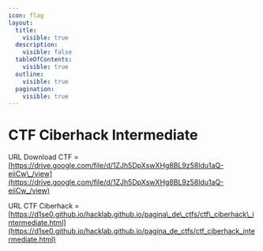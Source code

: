 ```yaml
---
icon: flag
layout:
  title:
    visible: true
  description:
    visible: false
  tableOfContents:
    visible: true
  outline:
    visible: true
  pagination:
    visible: true
---
```


# CTF Ciberhack Intermediate

URL Download CTF = [https://drive.google.com/file/d/1ZJh5DpXswXHg8BL9z58ldu1aQ-eiiCw\_/view](https://drive.google.com/file/d/1ZJh5DpXswXHg8BL9z58ldu1aQ-eiiCw_/view)



URL CTF Ciberhack = [https://d1se0.github.io/hacklab.github.io/pagina\_de\_ctfs/ctf\_ciberhack\_intermediate.html](https://d1se0.github.io/hacklab.github.io/pagina_de_ctfs/ctf_ciberhack_intermediate.html)
